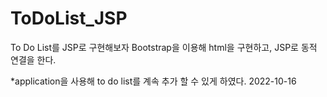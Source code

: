 # ToDoList_JSP

To Do List를 JSP로 구현해보자
Bootstrap을 이용해 html을 구현하고, JSP로 동적 연결을 한다.

*application을 사용해 to do list를 계속 추가 할 수 있게 하였다. 2022-10-16
